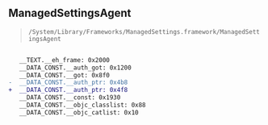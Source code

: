 ## ManagedSettingsAgent

> `/System/Library/Frameworks/ManagedSettings.framework/ManagedSettingsAgent`

```diff

   __TEXT.__eh_frame: 0x2000
   __DATA_CONST.__auth_got: 0x1200
   __DATA_CONST.__got: 0x8f0
-  __DATA_CONST.__auth_ptr: 0x4b8
+  __DATA_CONST.__auth_ptr: 0x4f8
   __DATA_CONST.__const: 0x1930
   __DATA_CONST.__objc_classlist: 0x88
   __DATA_CONST.__objc_catlist: 0x10

```
